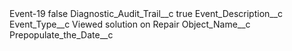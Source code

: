 <?xml version="1.0" encoding="UTF-8"?>
<CustomMetadata xmlns="http://soap.sforce.com/2006/04/metadata" xmlns:xsi="http://www.w3.org/2001/XMLSchema-instance" xmlns:xsd="http://www.w3.org/2001/XMLSchema">
    <label>Event-19</label>
    <protected>false</protected>
    <values>
        <field>Diagnostic_Audit_Trail__c</field>
        <value xsi:type="xsd:boolean">true</value>
    </values>
    <values>
        <field>Event_Description__c</field>
        <value xsi:nil="true"/>
    </values>
    <values>
        <field>Event_Type__c</field>
        <value xsi:type="xsd:string">Viewed solution on Repair</value>
    </values>
    <values>
        <field>Object_Name__c</field>
        <value xsi:nil="true"/>
    </values>
    <values>
        <field>Prepopulate_the_Date__c</field>
        <value xsi:nil="true"/>
    </values>
</CustomMetadata>
